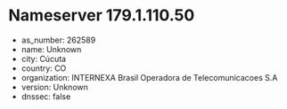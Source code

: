 # Nameserver 179.1.110.50

* as_number: 262589
* name: Unknown
* city: Cúcuta
* country: CO
* organization: INTERNEXA Brasil Operadora de Telecomunicacoes S.A
* version: Unknown
* dnssec: false
